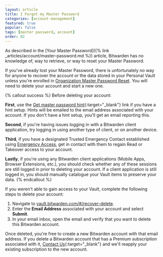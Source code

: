 ```yaml
---
layout: article
title: I Forgot my Master Password
categories: [account-management]
featured: true
popular: false
tags: [master password, account]
order: 02
---
```


As described in the [Your Master Password]({% link _articles/account/master-password.md %}) article, Bitwarden has no knowledge of, way to retrieve, or way to reset your Master Password.

If you've already lost your Master Password, there is unfortunately no way for anyone to recover the account or the data stored in your Personal Vault unless you're enrolled in [Organization Master Password Reset]({{site.baseurl}}/article/admin-reset/). You will need to delete your account and start a new one.

{% callout success %}
Before deleting your account:

**First**, use the [Get master password hint](https://vault.bitwarden.com/#/hint){:target="\_blank"} link if you have a hint setup. Hints will be emailed to the email address associated with your account. If you don't have a hint setup, you'll get an email reporting this.

**Second**, if you're having issues logging in with a Bitwarden client application, try logging in using another type of client, or on another device.

**Third**, if you have a designated Trusted Emergency Contact established using [Emergency Access]({{site.baseurl}}/article/emergency-access/), get in contact with them to regain Read or Takeover access to your account.

**Lastly**, if you're using any Bitwarden client applications (Mobile Apps, Browser Extensions, etc.), you should check whether any of these sessions are still logged in prior to deleting your account. If a client application is still logged in, you should manually catalogue your Vault items to preserve your data.
{% endcallout %}

If you weren't able to gain access to your Vault, complete the following steps to delete your account:

1. Navigate to [vault.bitwarden.com/#/recover-delete](https://vault.bitwarden.com/#/recover-delete).
2. Enter the **Email Address** associated with your account and select **Submit**.
3. In your email inbox, open the email and verify that you want to delete this Bitwarden account.

Once deleted, you're free to create a new Bitwarden account with that email address. If you delete a Bitwarden account that has a Premium subscription associated with it, [Contact Us](https://bitwarden.com/contact/){:target="\_blank"} and we'll reapply your existing subscription to the new account.
